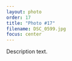 ```yaml
---
layout: photo
order: 17
title: "Photo #17"
filename: DSC_0599.jpg
focus: center
---
```


Description text.